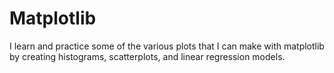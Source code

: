 # Matplotlib
I learn and practice some of the various plots that I can make with matplotlib by creating histograms, scatterplots, and linear regression models. 
